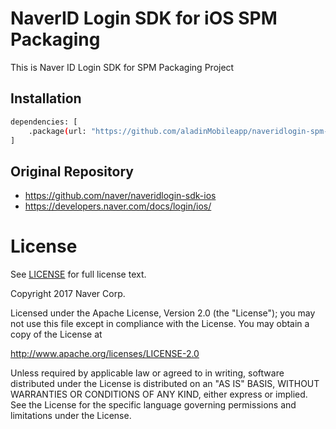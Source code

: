 # NaverID Login SDK for iOS SPM Packaging
This is Naver ID Login SDK for SPM Packaging Project

## Installation
```sh
dependencies: [
    .package(url: "https://github.com/aladinMobileapp/naveridlogin-spm-ios.git", branch: "4.1.5.1")
]
```

## Original Repository
- https://github.com/naver/naveridlogin-sdk-ios
- https://developers.naver.com/docs/login/ios/


# License
See [LICENSE](LICENSE) for full license text.

Copyright 2017 Naver Corp.

Licensed under the Apache License, Version 2.0 (the "License"); you may not use this file except in compliance with the License. You may obtain a copy of the License at

http://www.apache.org/licenses/LICENSE-2.0

Unless required by applicable law or agreed to in writing, software distributed under the License is distributed on an "AS IS" BASIS, WITHOUT WARRANTIES OR CONDITIONS OF ANY KIND, either express or implied. See the License for the specific language governing permissions and limitations under the License.
